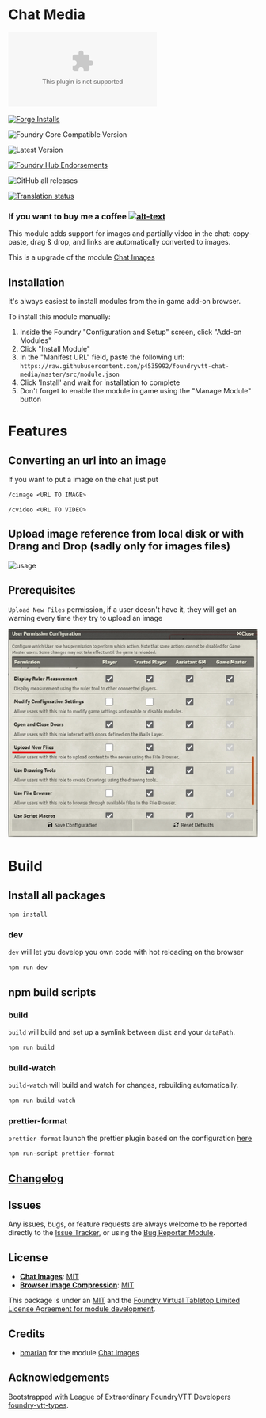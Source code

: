 # Chat Media

![Latest Release Download Count](https://img.shields.io/github/downloads/p4535992/foundryvtt-chat-media/latest/module.zip?color=2b82fc&label=DOWNLOADS&style=for-the-badge)

[![Forge Installs](https://img.shields.io/badge/dynamic/json?label=Forge%20Installs&query=package.installs&suffix=%25&url=https%3A%2F%2Fforge-vtt.com%2Fapi%2Fbazaar%2Fpackage%2Fchat-media&colorB=006400&style=for-the-badge)](https://forge-vtt.com/bazaar#package=chat-media)

![Foundry Core Compatible Version](https://img.shields.io/badge/dynamic/json.svg?url=https%3A%2F%2Fraw.githubusercontent.com%2Fp4535992%2Ffoundryvtt-chat-media%2Fmaster%2Fsrc%2Fmodule.json&label=Foundry%20Version&query=$.compatibility.verified&colorB=orange&style=for-the-badge)

![Latest Version](https://img.shields.io/badge/dynamic/json.svg?url=https%3A%2F%2Fraw.githubusercontent.com%2Fp4535992%2Ffoundryvtt-chat-media%2Fmaster%2Fsrc%2Fmodule.json&label=Latest%20Release&prefix=v&query=$.version&colorB=red&style=for-the-badge)

[![Foundry Hub Endorsements](https://img.shields.io/endpoint?logoColor=white&url=https%3A%2F%2Fwww.foundryvtt-hub.com%2Fwp-json%2Fhubapi%2Fv1%2Fpackage%2Fchat-media%2Fshield%2Fendorsements&style=for-the-badge)](https://www.foundryvtt-hub.com/package/chat-media/)

![GitHub all releases](https://img.shields.io/github/downloads/p4535992/foundryvtt-chat-media/total?style=for-the-badge)

[![Translation status](https://weblate.foundryvtt-hub.com/widgets/chat-media/-/287x66-black.png)](https://weblate.foundryvtt-hub.com/engage/chat-media/)

### If you want to buy me a coffee [![alt-text](https://img.shields.io/badge/-Patreon-%23ff424d?style=for-the-badge)](https://www.patreon.com/p4535992)

This module adds support for images and partially video in the chat: copy-paste, drag & drop, and links are automatically converted to images.

This is a upgrade of the module [Chat Images](https://github.com/bmarian/chat-images)

## Installation

It's always easiest to install modules from the in game add-on browser.

To install this module manually:
1.  Inside the Foundry "Configuration and Setup" screen, click "Add-on Modules"
2.  Click "Install Module"
3.  In the "Manifest URL" field, paste the following url:
`https://raw.githubusercontent.com/p4535992/foundryvtt-chat-media/master/src/module.json`
4.  Click 'Install' and wait for installation to complete
5.  Don't forget to enable the module in game using the "Manage Module" button

# Features

## Converting an url into an image

If you want to put a image on the chat just put

```
/cimage <URL TO IMAGE>
```

```
/cvideo <URL TO VIDEO>
```

## Upload image reference from local disk or with Drang and Drop (sadly only for images files)

![usage](./wiki/example.gif)

## Prerequisites

`Upload New Files` permission, if a user doesn't have it, they will get an warning every time they try to upload an image

![usage](./wiki/upload_permissions.png)

# Build

## Install all packages

```bash
npm install
```

### dev

`dev` will let you develop you own code with hot reloading on the browser

```bash
npm run dev
```

## npm build scripts

### build

`build` will build and set up a symlink between `dist` and your `dataPath`.

```bash
npm run build
```

### build-watch

`build-watch` will build and watch for changes, rebuilding automatically.

```bash
npm run build-watch
```

### prettier-format

`prettier-format` launch the prettier plugin based on the configuration [here](./.prettierrc)

```bash
npm run-script prettier-format
```

## [Changelog](./CHANGELOG.md)

## Issues

Any issues, bugs, or feature requests are always welcome to be reported directly to the [Issue Tracker](https://github.com/p4535992/environment-interactionenvironment-interaction-multisystem/issues ), or using the [Bug Reporter Module](https://foundryvtt.com/packages/bug-reporter/).

## License

- **[Chat Images](https://github.com/bmarian/chat-images)**: [MIT](https://github.com/bmarian/chat-images/blob/main/LICENSE)
- **[Browser Image Compression](https://github.com/Donaldcwl/browser-image-compression)**: [MIT](https://github.com/Donaldcwl/browser-image-compression/blob/master/LICENSE)

This package is under an [MIT](LICENSE) and the [Foundry Virtual Tabletop Limited License Agreement for module development](https://foundryvtt.com/article/license/).

## Credits

- [bmarian](https://github.com/bmarian) for the module [Chat Images](https://github.com/bmarian/chat-images)

## Acknowledgements

Bootstrapped with League of Extraordinary FoundryVTT Developers [foundry-vtt-types](https://github.com/League-of-Foundry-Developers/foundry-vtt-types).
